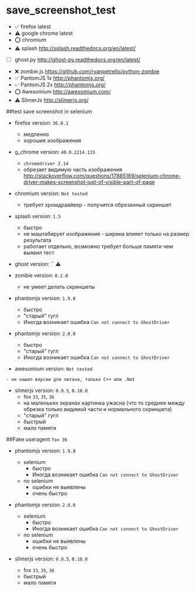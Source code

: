 # save_screenshot_test

- :white_check_mark: firefox latest
- :warning: google chrome latest
- :o: chromium
- :warning: splash http://splash.readthedocs.org/en/latest/
- [ ] ghost.py http://ghost-py.readthedocs.org/en/latest/
- :x: zombie.js https://github.com/ryanpetrello/python-zombie
- :white_check_mark: PantomJS 1x http://phantomjs.org/
- :white_check_mark: PantomJS 2x http://phantomjs.org/
- :o: Awesomium http://awesomium.com/
- :warning: SlimerJs http://slimerjs.org/

##test save screenshot in selenium

- firefox version: `36.0.1`
    - медленно
    - хорошие изображения

- g_chrome version: `40.0.2214.115`
    - `chromedriver 2.14`
    - обрезает видимую часть изображения http://stackoverflow.com/questions/17885169/selenium-chrome-driver-makes-screenshot-just-of-visible-part-of-page

- chromium version: `Not tested`
    - требует хромдравйвер - получится обрезанный скриншет

- splash version: `1.5`
    - быстро
    - не маштабирует изображения - ширина влияет только на размер результата
    - работает отдельно, возможно требует больше памяти чем выявил тест

- ghost version: ``
    :warning:

- zombie version: `0.2.0`
    - не умеет делать скриншеты

- phantomjs version: `1.9.8`
    - быстро
    - "старый" гугл
    - Иногда возникает ошибка `Can not connect to GhostDriver`

- phantomjs version: `2.0.0`
    - быстро
    - "старый" гугл
    - Иногда возникает ошибка `Can not connect to GhostDriver`

- awesomium version: `Not tested`
<!-- `1.7.5.0` -->
    - не нашел версии для питона, только C++ или .Net

- slimerjs version: `0.9.5`, `0.10.0`
    - fox `33`, `35`, `36`
    - на маленьких экранах картинка ужасна (что то среднее между обрезка только видимой части и нормального скриншета)
    - "старый" гугл
    - быстрый
    - мало памяти

##Fake useragent `fox 36`
- phantomjs version: `1.9.8`
    - selenium
        - быстро
        - Иногда возникает ошибка `Can not connect to GhostDriver`
    - no selenium
        - ошибки не выявлены
        - очень быстро

- phantomjs version: `2.0.0`
    - selenium
        - быстро
        - Иногда возникает ошибка `Can not connect to GhostDriver`
    - no selenium
        - ошибки не выявлены
        - очень быстро

- slimerjs version: `0.9.5`, `0.10.0`
    - fox `33`, `35`, `36`
    - быстрый
    - мало памяти
